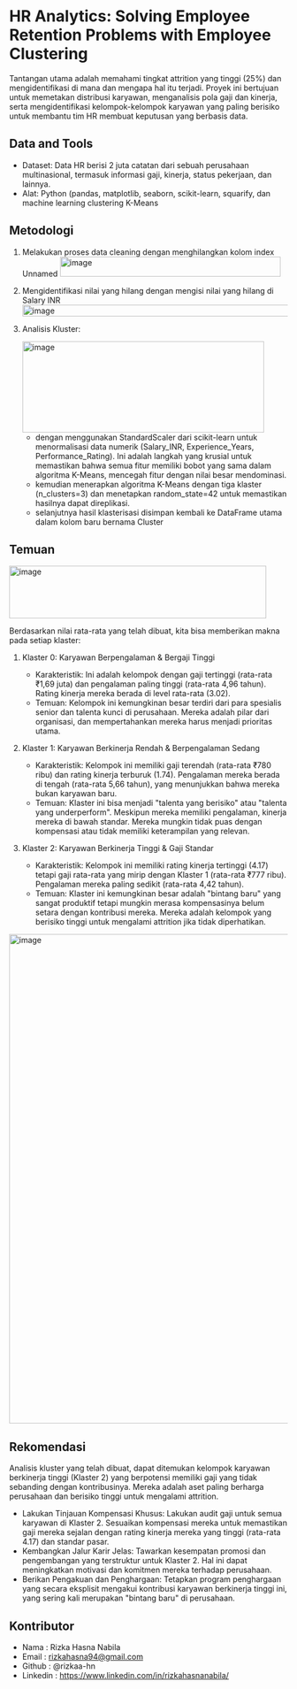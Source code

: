 # HR Analytics: Solving Employee Retention Problems with Employee Clustering

Tantangan utama adalah memahami tingkat attrition yang tinggi (25%) dan mengidentifikasi di mana dan mengapa hal itu terjadi. Proyek ini bertujuan untuk memetakan distribusi karyawan, menganalisis pola gaji dan kinerja, serta mengidentifikasi kelompok-kelompok karyawan yang paling berisiko untuk membantu tim HR membuat keputusan yang berbasis data.

## Data and Tools
- Dataset: Data HR berisi 2 juta catatan dari sebuah perusahaan multinasional, termasuk informasi gaji, kinerja, status pekerjaan, dan lainnya.
- Alat: Python (pandas, matplotlib, seaborn, scikit-learn, squarify, dan machine learning clustering K-Means

## Metodologi
1. Melakukan proses data cleaning dengan menghilangkan kolom index Unnamed
   <img width="399" height="36" alt="image" src="https://github.com/user-attachments/assets/edb5ff9f-b3ce-49f6-80ce-b557a010c3d3" />

3. Mengidentifikasi nilai yang hilang dengan mengisi nilai yang hilang di Salary INR
   <img width="664" height="21" alt="image" src="https://github.com/user-attachments/assets/3dc8ffd8-7314-4538-b3ff-1f75db638162" />

5. Analisis Kluster:
   
   <img width="437" height="165" alt="image" src="https://github.com/user-attachments/assets/2897184e-6c52-45e1-8e24-abef057872cf" />

   - dengan menggunakan StandardScaler dari scikit-learn untuk menormalisasi data numerik (Salary_INR, Experience_Years, Performance_Rating). Ini adalah langkah yang krusial untuk memastikan bahwa semua fitur memiliki bobot yang sama dalam algoritma K-Means, mencegah fitur dengan nilai besar mendominasi.
   - kemudian menerapkan algoritma K-Means dengan tiga klaster (n_clusters=3) dan menetapkan random_state=42 untuk memastikan hasilnya dapat direplikasi.
   - selanjutnya hasil klasterisasi disimpan kembali ke DataFrame utama dalam kolom baru bernama Cluster

## Temuan 
<img width="465" height="95" alt="image" src="https://github.com/user-attachments/assets/7122f0d0-35d5-4fcc-8f36-9f7e102038c9" />

Berdasarkan nilai rata-rata yang telah dibuat, kita bisa memberikan makna pada setiap klaster:
1. Klaster 0: Karyawan Berpengalaman & Bergaji Tinggi
   - Karakteristik: Ini adalah kelompok dengan gaji tertinggi (rata-rata ₹1,69 juta) dan pengalaman paling tinggi (rata-rata 4,96 tahun). Rating kinerja mereka berada di level rata-rata (3.02).
   - Temuan: Kelompok ini kemungkinan besar terdiri dari para spesialis senior dan talenta kunci di perusahaan. Mereka adalah pilar dari organisasi, dan mempertahankan mereka harus menjadi prioritas utama.

2. Klaster 1: Karyawan Berkinerja Rendah & Berpengalaman Sedang
   - Karakteristik: Kelompok ini memiliki gaji terendah (rata-rata ₹780 ribu) dan rating kinerja terburuk (1.74). Pengalaman mereka berada di tengah (rata-rata 5,66 tahun), yang menunjukkan bahwa mereka bukan karyawan baru.
   - Temuan: Klaster ini bisa menjadi "talenta yang berisiko" atau "talenta yang underperform". Meskipun mereka memiliki pengalaman, kinerja mereka di bawah standar. Mereka mungkin tidak puas dengan kompensasi atau tidak memiliki keterampilan yang relevan.

3. Klaster 2: Karyawan Berkinerja Tinggi & Gaji Standar
   - Karakteristik: Kelompok ini memiliki rating kinerja tertinggi (4.17) tetapi gaji rata-rata yang mirip dengan Klaster 1 (rata-rata ₹777 ribu). Pengalaman mereka paling sedikit (rata-rata 4,42 tahun).
   - Temuan: Klaster ini kemungkinan besar adalah "bintang baru" yang sangat produktif tetapi mungkin merasa kompensasinya belum setara dengan kontribusi mereka. Mereka adalah kelompok yang berisiko tinggi untuk mengalami attrition jika tidak diperhatikan.

<img width="965" height="885" alt="image" src="https://github.com/user-attachments/assets/3932ac7e-0d86-4c4f-ae73-fdc30733829e" />

## Rekomendasi
Analisis kluster yang telah dibuat, dapat ditemukan kelompok karyawan berkinerja tinggi (Klaster 2) yang berpotensi memiliki gaji yang tidak sebanding dengan kontribusinya. Mereka adalah aset paling berharga perusahaan dan berisiko tinggi untuk mengalami attrition.
- Lakukan Tinjauan Kompensasi Khusus: Lakukan audit gaji untuk semua karyawan di Klaster 2. Sesuaikan kompensasi mereka untuk memastikan gaji mereka sejalan dengan rating kinerja mereka yang tinggi (rata-rata 4.17) dan standar pasar.
- Kembangkan Jalur Karir Jelas: Tawarkan kesempatan promosi dan pengembangan yang terstruktur untuk Klaster 2. Hal ini dapat meningkatkan motivasi dan komitmen mereka terhadap perusahaan.
- Berikan Pengakuan dan Penghargaan: Tetapkan program penghargaan yang secara eksplisit mengakui kontribusi karyawan berkinerja tinggi ini, yang sering kali merupakan "bintang baru" di perusahaan.
  
## Kontributor
- Nama :  Rizka Hasna Nabila
- Email : rizkahasna94@gmail.com
- Github : @rizkaa-hn
- Linkedin : https://www.linkedin.com/in/rizkahasnanabila/ 
